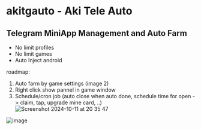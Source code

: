 # akitgauto - Aki Tele Auto
## Telegram MiniApp Management and Auto Farm
- No limit profiles
- No limit games
- Auto Inject android

roadmap:
1. Auto farm by game settings (image 2)
2. Right click show pannel in game window
3. Schedule/cron job (auto close when auto done, schedule time for open -> claim, tap, upgrade mine card, ..)
![Screenshot 2024-10-11 at 20 35 47](https://github.com/user-attachments/assets/ba993d1a-ab57-45fd-9230-f9bc8ea9ed3e)


![image](https://github.com/user-attachments/assets/07111471-a7a1-4d5f-843e-81d744afdc56)
